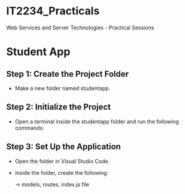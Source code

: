 # IT2234_Practicals
Web Services and Server Technologies - Practical Sessions


# Student App

## Step 1: Create the Project Folder

- Make a new folder named studentapp.


## Step 2: Initialize the Project

- Open a terminal inside the studentapp folder and run the following commands:


## Step 3: Set Up the Application

- Open the folder in Visual Studio Code.
  
- Inside the folder, create the following:
  
   -> models, routes, index.js file







  

  






